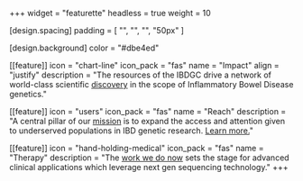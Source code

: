 +++
widget = "featurette"
headless = true
weight = 10

[design.spacing]
  padding = [ "", "", "", "50px" ]

[design.background]
  color = "#dbe4ed"

[[feature]]
icon = "chart-line"
icon_pack = "fas"
name = "Impact"
align = "justify"
description = "The resources of the IBDGC drive a network of world-class scientific [discovery](news) in the scope of Inflammatory Bowel Disease genetics."

[[feature]]
icon = "users"
icon_pack = "fas"
name = "Reach"
description = "A central pillar of our [mission](about) is to expand the access and attention given to underserved populations in IBD genetic research. [Learn more.](patients)"

[[feature]]
icon = "hand-holding-medical"
icon_pack = "fas"
name = "Therapy"
description = "The [work we do now](research) sets the stage for advanced clinical applications which leverage next gen sequencing technology."
+++
